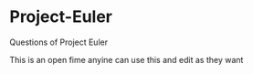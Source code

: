 # Project-Euler
Questions of Project Euler

This is an open fime anyine can use this and edit as they want
